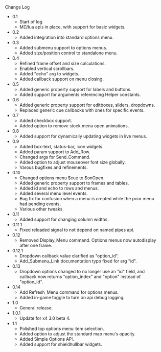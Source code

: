 
Change Log

* 0.1
  - Start of log.
  - MD/lua apis in place, with support for basic widgets.
* 0.2
  - Added integration into standard options menu.
* 0.3
  - Added submenu support to options menus.
  - Added size/position control to standalone menu.
* 0.4
  - Refined frame offset and size calculations.
  - Enabled vertical scrollbars.
  - Added "echo" arg to widgets.
  - Added callback support on menu closing.
* 0.5
  - Added generic property support for labels and buttons.
  - Added support for arguments referencing Helper constants.
* 0.6
  - Added generic property support for editboxes, sliders, dropdowns.
  - Replaced generic cue callbacks with ones for specific events.
* 0.7
  - Added checkbox support.
  - Added option to remove stock menu open animations.
* 0.8
  - Added support for dynamically updating widgets in live menus.
* 0.9
  - Added box-text, status-bar, icon widgets.
  - Added param support to Add_Row.
  - Changed args for Send_Command.
  - Added option to adjust mouseover font size globally.
  - Varous bugfixes and refinements.
* 0.10
  - Changed options menu $cue to $onOpen.
  - Added generic property support to frames and tables.
  - Added id and echo to rows and menus.
  - Added several menu level events.
  - Bug fix for confusion when a menu is created while the prior menu had pending events.
  - Various other tweaks.
* 0.11
  - Added support for changing column widths.
* 0.11.1  
  - Fixed reloaded signal to not depend on named pipes api.
* 0.12
  - Removed Display_Menu command. Options menus now autodisplay after one frame.
* 0.12.1
  - Dropdown callback value clarified as "option_id".
  - Add_Submenu_Link documentation typo fixed for arg "id".
* 0.13
  - Dropdown options changed to no longer use an "id" field, and callback now returns "option_index" and "option" instead of "option_id".
* 0.14
  - Add Refresh_Menu command for options menus.
  - Added in-game toggle to turn on api debug logging.
* 1.0
  - General release.
* 1.0.1
  - Update for x4 3.0 beta 4.
* 1.1
  - Polished top options menu item selection.
  - Added option to adjust the standard map menu's opacity.
  - Added Simple Options API.
  - Added support for shieldhullbar widgets.
